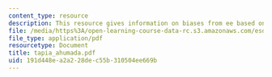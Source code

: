 ```yaml
---
content_type: resource
description: This resource gives information on biases from ee based on practice.
file: /media/https%3A/open-learning-course-data-rc.s3.amazonaws.com/esd-342-advanced-system-architecture-spring-2006/191d448ea2a228dec55b310504ee669b_tapia_ahumada.pdf
file_type: application/pdf
resourcetype: Document
title: tapia_ahumada.pdf
uid: 191d448e-a2a2-28de-c55b-310504ee669b
---
```

